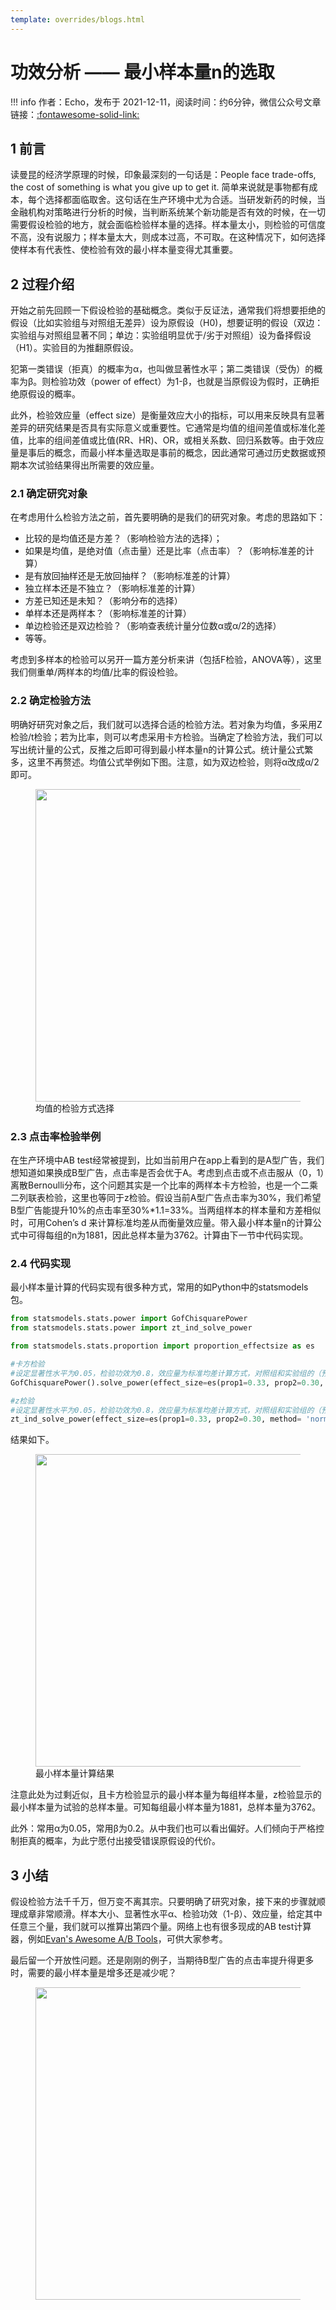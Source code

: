 ```yaml
---
template: overrides/blogs.html
---
```


# 功效分析 —— 最小样本量n的选取

!!! info
    作者：Echo，发布于 2021-12-11，阅读时间：约6分钟，微信公众号文章链接：[:fontawesome-solid-link:]()

## 1 前言

读曼昆的经济学原理的时候，印象最深刻的一句话是：People face trade-offs, the cost of something is what you give up to get it. 简单来说就是事物都有成本，每个选择都面临取舍。这句话在生产环境中尤为合适。当研发新药的时候，当金融机构对策略进行分析的时候，当判断系统某个新功能是否有效的时候，在一切需要假设检验的地方，就会面临检验样本量的选择。样本量太小，则检验的可信度不高，没有说服力；样本量太大，则成本过高，不可取。在这种情况下，如何选择使样本有代表性、使检验有效的最小样本量变得尤其重要。


## 2 过程介绍

开始之前先回顾一下假设检验的基础概念。类似于反证法，通常我们将想要拒绝的假设（比如实验组与对照组无差异）设为原假设（H0)，想要证明的假设（双边：实验组与对照组显著不同；单边：实验组明显优于/劣于对照组）设为备择假设（H1）。实验目的为推翻原假设。

犯第一类错误（拒真）的概率为α，也叫做显著性水平；第二类错误（受伪）的概率为β。则检验功效（power of effect）为1-β，也就是当原假设为假时，正确拒绝原假设的概率。

此外，检验效应量（effect size）是衡量效应大小的指标，可以用来反映具有显著差异的研究结果是否具有实际意义或重要性。它通常是均值的组间差值或标准化差值，比率的组间差值或比值(RR、HR)、OR，或相关系数、回归系数等。由于效应量是事后的概念，而最小样本量选取是事前的概念，因此通常可通过历史数据或预期本次试验结果得出所需要的效应量。

### 2.1 确定研究对象

在考虑用什么检验方法之前，首先要明确的是我们的研究对象。考虑的思路如下：

- 比较的是均值还是方差？（影响检验方法的选择）；
- 如果是均值，是绝对值（点击量）还是比率（点击率）？（影响标准差的计算）
- 是有放回抽样还是无放回抽样？（影响标准差的计算）
- 独立样本还是不独立？（影响标准差的计算）
- 方差已知还是未知？（影响分布的选择）
- 单样本还是两样本？（影响标准差的计算）
- 单边检验还是双边检验？（影响查表统计量分位数α或α/2的选择）
- 等等。

考虑到多样本的检验可以另开一篇方差分析来讲（包括F检验，ANOVA等），这里我们侧重单/两样本的均值/比率的假设检验。

### 2.2 确定检验方法

明确好研究对象之后，我们就可以选择合适的检验方法。若对象为均值，多采用Z检验/t检验；若为比率，则可以考虑采用卡方检验。当确定了检验方法，我们可以写出统计量的公式，反推之后即可得到最小样本量n的计算公式。统计量公式繁多，这里不再赘述。均值公式举例如下图。注意，如为双边检验，则将α改成α/2即可。

<figure>
  <img src="https://cdn.jsdelivr.net/gh/BulletTech2021/Pics/img/test_flow.png" width="500"/>
  <figcaption>均值的检验方式选择</figcaption>
</figure>


### 2.3 点击率检验举例

在生产环境中AB test经常被提到，比如当前用户在app上看到的是A型广告，我们想知道如果换成B型广告，点击率是否会优于A。考虑到点击或不点击服从（0，1）离散Bernoulli分布，这个问题其实是一个比率的两样本卡方检验，也是一个二乘二列联表检验，这里也等同于z检验。假设当前A型广告点击率为30%，我们希望B型广告能提升10%的点击率至30%*1.1=33%。当两组样本的样本量和方差相似时，可用Cohen’s d 来计算标准均差从而衡量效应量。带入最小样本量n的计算公式中可得每组的n为1881，因此总样本量为3762。计算由下一节中代码实现。


### 2.4 代码实现
最小样本量计算的代码实现有很多种方式，常用的如Python中的statsmodels包。

```python
from statsmodels.stats.power import GofChisquarePower
from statsmodels.stats.power import zt_ind_solve_power

from statsmodels.stats.proportion import proportion_effectsize as es

#卡方检验
#设定显著性水平为0.05，检验功效为0.8，效应量为标准均差计算方式，对照组和实验组的（预期）比率分别为30%和33%，实验组和对照组数量相等，双边检验。
GofChisquarePower().solve_power(effect_size=es(prop1=0.33, prop2=0.30, method= 'normal'), alpha=0.05, power=0.8,n_bins=2)

#z检验
#设定显著性水平为0.05，检验功效为0.8，效应量为标准均差计算方式，对照组和实验组的（预期）比率分别为30%和33%，实验组和对照组数量相等，双边检验。
zt_ind_solve_power(effect_size=es(prop1=0.33, prop2=0.30, method= 'normal'), alpha=0.05, power=0.8, ratio=1.0, alternative="two-sided")
```

结果如下。

<figure>
  <img src="https://cdn.jsdelivr.net/gh/BulletTech2021/Pics/img/t_test.png" width="500"/>
  <figcaption>最小样本量计算结果</figcaption>
</figure>

注意此处为过剩近似，且卡方检验显示的最小样本量为每组样本量，z检验显示的最小样本量为试验的总样本量。可知每组最小样本量为1881，总样本量为3762。

此外：常用α为0.05，常用β为0.2。从中我们也可以看出偏好。人们倾向于严格控制拒真的概率，为此宁愿付出接受错误原假设的代价。

## 3 小结
假设检验方法千千万，但万变不离其宗。只要明确了研究对象，接下来的步骤就顺理成章非常顺滑。样本大小、显著性水平α、检验功效（1-β）、效应量，给定其中任意三个量，我们就可以推算出第四个量。网络上也有很多现成的AB test计算器，例如[Evan's Awesome A/B Tools](https://www.evanmiller.org/ab-testing/sample-size.html)，可供大家参考。

最后留一个开放性问题。还是刚刚的例子，当期待B型广告的点击率提升得更多时，需要的最小样本量是增多还是减少呢？


<figure>
  <img src="https://cdn.jsdelivr.net/gh/BulletTech2021/Pics/2021-6-14/1623639526512-1080P%20(Full%20HD)%20-%20Tail%20Pic.png" width="500" />
</figure>
